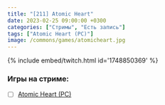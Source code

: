 ```yaml
---
title: "[211] Atomic Heart"
date: 2023-02-25 09:00:00 +0300
categories: ["Стримы", "Есть запись"]
tags: ["Atomic Heart (PC)"]
image: /commons/games/atomicheart.jpg
---
```


{% include embed/twitch.html id='1748850369' %}

### Игры на стриме:
+ [ ] [Atomic Heart (PC)](/tags/atomic-heart-pc)
